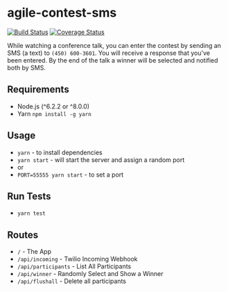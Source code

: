 # agile-contest-sms
[![Build Status](https://travis-ci.org/nadavami/agile-contest-sms.svg?branch=master)](https://travis-ci.org/nadavami/agile-contest-sms)
[![Coverage Status](https://coveralls.io/repos/github/nadavami/agile-contest-sms/badge.svg?branch=master)](https://coveralls.io/github/nadavami/agile-contest-sms?branch=master)


While watching a conference talk, you can enter the contest by sending an SMS (a text) to `(450) 600-3601`. You will receive a response that you've been entered. By the end of the talk a winner will be selected and notified both by SMS.


## Requirements

* Node.js (^6.2.2 or ^8.0.0)
* Yarn `npm install -g yarn`


## Usage

* `yarn` - to install dependencies
* `yarn start` - will start the server and assign a random port
* or
* `PORT=55555 yarn start` - to set a port


## Run Tests

* `yarn test`


## Routes

* `/` - The App
* `/api/incoming` - Twilio Incoming Webhook
* `/api/participants` - List All Participants
* `/api/winner` - Randomly Select and Show a Winner
* `/api/flushall` - Delete all participants 

